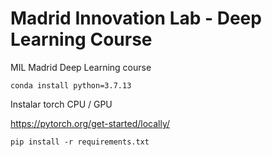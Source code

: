 # Madrid Innovation Lab - Deep Learning Course
MIL Madrid Deep Learning course

```
conda install python=3.7.13
```

Instalar torch CPU / GPU

https://pytorch.org/get-started/locally/

```
pip install -r requirements.txt
```
